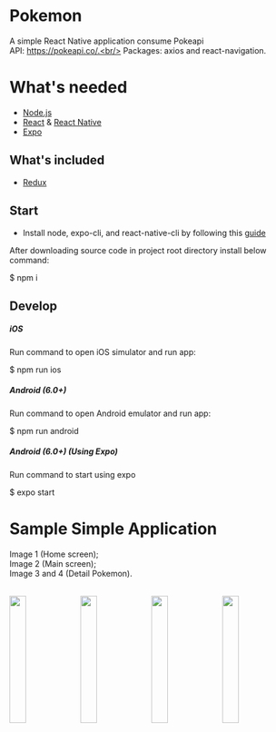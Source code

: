 # Pokemon

A simple React Native application consume Pokeapi<br/>
API: https://pokeapi.co/.<br/>
Packages: axios and react-navigation.<br/>

# What's needed

- [Node.js](http://nodejs.org)
- [React](https://github.com/facebook/react) & [React Native](https://github.com/facebook/react-native)
- [Expo](https://docs.expo.io/)

## What's included

- [Redux](https://github.com/reactjs/redux)

## Start

- Install node, expo-cli, and react-native-cli by following this [guide](https://reactnative.dev/docs/environment-setup)

After downloading source code in project root directory install below command:

$ npm i

## Develop

##### iOS

Run command to open iOS simulator and run app:

$ npm run ios

##### Android (6.0+)

Run command to open Android emulator and run app:

$ npm run android

##### Android (6.0+) (Using Expo)

Run command to start using expo

$ expo start

# Sample Simple Application

Image 1 (Home screen);<br/>
Image 2 (Main screen);<br/>
Image 3 and 4 (Detail Pokemon).<br/><br/>

<img src="./assets/screenshot/screenshot1.jpg" width="24%" height="24%"/>       
<img src="./assets/screenshot/screenshot2.jpg" width="24%" height="24%"/>      
<img src="./assets/screenshot/screenshot3.jpg" width="24%" height="24%"/>      
<img src="./assets/screenshot/screenshot4.jpg" width="24%" height="24%"/>
